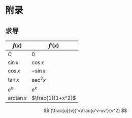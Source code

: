 # 附录

## 求导

|$f(x)$|$f'(x)$|
|---|---|
|$C$|$0$|
|$\sin{x}$|$\cos{x}$|
|$\cos{x}$|$-\sin{x}$|
|$\tan{x}$|$\sec^2{x}$|
|$e^x$|$e^x$|
|$\arctan{x}$|$\frac{1}{1+x^2}$|


$$
(\frac{u}{v})'=\frac{u'v-uv'}{v^2}
$$

